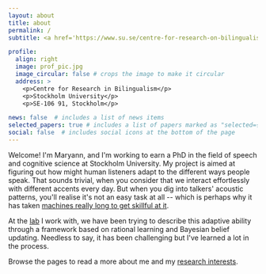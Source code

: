 ```yaml
---
layout: about
title: about
permalink: /
subtitle: <a href='https://www.su.se/centre-for-research-on-bilingualism/about-the-centre'>Affiliations</a>. <span style="font-weight:200;font-size:8px">Ontology shapes behaviour.</span>

profile:
  align: right
  image: prof_pic.jpg
  image_circular: false # crops the image to make it circular
  address: >
    <p>Centre for Research in Bilingualism</p>
    <p>Stockholm University</p>
    <p>SE-106 91, Stockholm</p>

news: false  # includes a list of news items
selected_papers: true # includes a list of papers marked as "selected={true}"
social: false  # includes social icons at the bottom of the page
---
```


Welcome! I'm Maryann, and I'm working to earn a PhD in the field of speech and cognitive science at Stockholm University. My project is aimed at figuring out how might human listeners adapt to the different ways people speak. That sounds trivial, when you consider that we interact effortlessly with different accents every day. But when you dig into talkers' acoustic patterns, you'll realise it's not an easy task at all -- which is perhaps why it has taken [machines really long to get skillful at it](https://arxiv.org/abs/1001.2267). 

At the [lab](http://www.hlp.rochester.edu/research/statement/) I work with, we have been trying to describe this adaptive ability through a framework based on rational learning and Bayesian belief updating. Needless to say, it has been challenging but I've learned a lot in the process.

Browse the pages to read a more about me and my [research interests](https://sultan8.github.io/publications/).


